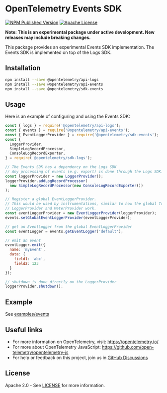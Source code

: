 # OpenTelemetry Events SDK

[![NPM Published Version][npm-img]][npm-url]
[![Apache License][license-image]][license-image]

**Note: This is an experimental package under active development. New releases may include breaking changes.**

This package provides an experimental Events SDK implementation. The Events SDK is implemented on top of the Logs SDK.

## Installation

```bash
npm install --save @opentelemetry/api-logs
npm install --save @opentelemetry/api-events
npm install --save @opentelemetry/sdk-events
```

## Usage

Here is an example of configuring and using the Events SDK:

```js
const { logs } = require('@opentelemetry/api-logs');
const { events } = require('@opentelemetry/api-events');
const { EventLoggerProvider } = require('@opentelemetry/sdk-events');
const {
  LoggerProvider,
  SimpleLogRecordProcessor,
  ConsoleLogRecordExporter,
} = require('@opentelemetry/sdk-logs');

// The Events SDK has a dependency on the Logs SDK
// Any processing of events (e.g. export) is done through the Logs SDK.
const loggerProvider = new LoggerProvider();
loggerProvider.addLogRecordProcessor(
  new SimpleLogRecordProcessor(new ConsoleLogRecordExporter())
);

// Register a global EventLoggerProvider.
// This would be used by instrumentations, similar to how the global TracerProvider,
// LoggerProvider and MeterProvider work.
const eventLoggerProvider = new EventLoggerProvider(loggerProvider);
events.setGlobalEventLoggerProvider(eventLoggerProvider);

// get an EventLogger from the global EventLoggerProvider
const eventLogger = events.getEventLogger('default');

// emit an event
eventLogger.emit({
  name: 'myEvent',
  data: {
    field1: 'abc',
    field2: 123
  }
});

// shutdown is done directly on the LoggerProvider
loggerProvider.shutdown();
```

## Example

See [examples/events](https://github.com/open-telemetry/opentelemetry-js/tree/main/experimental/examples/events)

## Useful links

- For more information on OpenTelemetry, visit: <https://opentelemetry.io/>
- For more about OpenTelemetry JavaScript: <https://github.com/open-telemetry/opentelemetry-js>
- For help or feedback on this project, join us in [GitHub Discussions][discussions-url]

## License

Apache 2.0 - See [LICENSE][license-url] for more information.

[discussions-url]: https://github.com/open-telemetry/opentelemetry-js/discussions
[license-url]: https://github.com/open-telemetry/opentelemetry-js/blob/main/LICENSE
[license-image]: https://img.shields.io/badge/license-Apache_2.0-green.svg?style=flat
[npm-url]: https://www.npmjs.com/package/@opentelemetry/sdk-logs
[npm-img]: https://badge.fury.io/js/%40opentelemetry%2Fsdk%2Dlogs.svg
